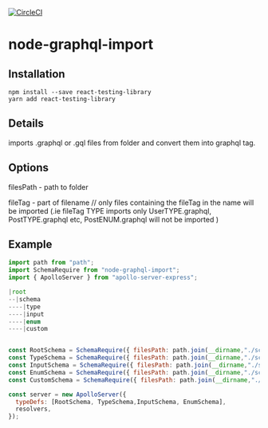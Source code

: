[![CircleCI](https://circleci.com/gh/lfilipowicz/node-graphql-import/tree/master.svg?style=svg)](https://circleci.com/gh/lfilipowicz/node-graphql-import/tree/master)


# node-graphql-import

## Installation

```
npm install --save react-testing-library
yarn add react-testing-library
```

## Details

imports .graphql or .gql files from folder and convert them into graphql tag.

## Options

filesPath - path to folder

fileTag - part of filename // only files containing the fileTag in the name will be imported (.ie fileTag TYPE imports only UserTYPE.graphql, PostTYPE.graphql etc, PostENUM.graphql will not be imported )

## Example

```javascript
import path from "path";
import SchemaRequire from "node-graphql-import";
import { ApolloServer } from "apollo-server-express";

|root
--|schema
----|type
----|input
----|enum
----|custom


const RootSchema = SchemaRequire({ filesPath: path.join(__dirname,"./schema") });
const TypeSchema = SchemaRequire({ filesPath: path.join(__dirname,"./schema/type") });
const InputSchema = SchemaRequire({ filesPath: path.join(__dirname,"./schema/input") });
const EnumSchema = SchemaRequire({ filesPath: path.join(__dirname,"./schema/enum") });
const CustomSchema = SchemaRequire({ filesPath: path.join(__dirname,"./schema/custom"), "CUSTOM"});

const server = new ApolloServer({
  typeDefs: [RootSchema, TypeSchema,InputSchema, EnumSchema],
  resolvers,
});
```
